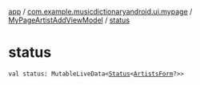 [app](../../index.md) / [com.example.musicdictionaryandroid.ui.mypage](../index.md) / [MyPageArtistAddViewModel](index.md) / [status](./status.md)

# status

`val status: MutableLiveData<`[`Status`](../../com.example.musicdictionaryandroid.model.util/-status/index.md)`<`[`ArtistsForm`](../../com.example.musicdictionaryandroid.model.entity/-artists-form/index.md)`?>>`